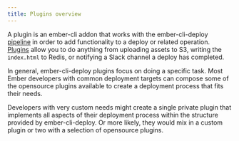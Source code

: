 ```yaml
---
title: Plugins overview
---
```


A plugin is an ember-cli addon that works with the ember-cli-deploy
[pipeline](../pipeline-overview) in order to add functionality to a deploy or related operation.
[Plugins](../plugins) allow you to do anything from uploading assets to S3, writing the `index.html` to
Redis, or notifying a Slack channel a deploy has completed.

In general, ember-cli-deploy plugins focus on doing a specific task. Most
Ember developers with common deployment targets can compose some of the opensource plugins
available to create a deployment process that fits their needs.

Developers with very custom needs might create a single private plugin that implements all
aspects of their deployment process within the structure provided by ember-cli-deploy. Or more likely,
they would mix in a custom plugin or two with a selection of opensource plugins.
